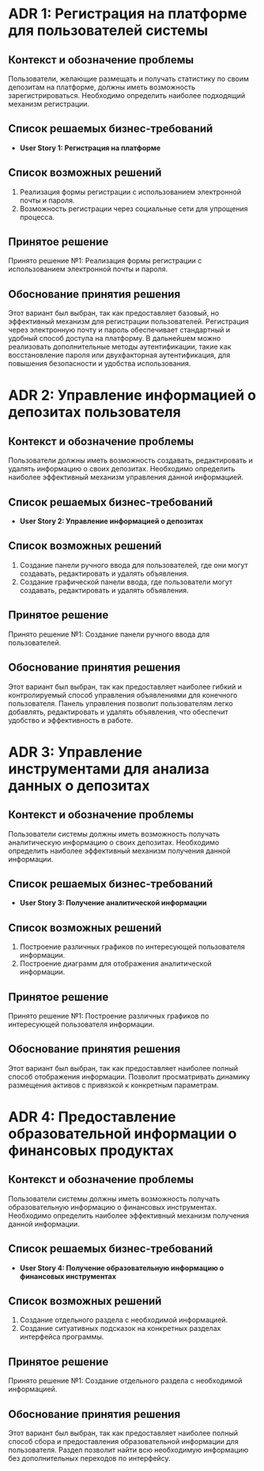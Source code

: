 # ADR 1: Регистрация на платформе для пользователей системы

## Контекст и обозначение проблемы

Пользователи, желающие размещать и получать статистику по своим депозитам на платформе, должны иметь возможность зарегистрироваться. Необходимо
определить наиболее подходящий механизм регистрации.

## Список решаемых бизнес-требований

- **User Story 1: Регистрация на платформе**

## Список возможных решений

1. Реализация формы регистрации с использованием электронной почты и пароля.
2. Возможность регистрации через социальные сети для упрощения процесса.

## Принятое решение

Принято решение №1: Реализация формы регистрации с использованием электронной почты и пароля.

## Обоснование принятия решения

Этот вариант был выбран, так как предоставляет базовый, но эффективный механизм для регистрации пользователей.
Регистрация через электронную почту и пароль обеспечивает стандартный и удобный способ доступа на платформу. В
дальнейшем можно реализовать дополнительные методы аутентификации, такие как восстановление пароля или двухфакторная
аутентификация, для повышения безопасности и удобства использования.

# ADR 2: Управление информацией о депозитах пользователя

## Контекст и обозначение проблемы

Пользователи должны иметь возможность создавать, редактировать и удалять информацию о своих депозитах.
Необходимо определить наиболее эффективный механизм управления данной информацией.

## Список решаемых бизнес-требований

- **User Story 2: Управление информацией о депозитах**

## Список возможных решений

1. Создание панели ручного ввода для пользователей, где они могут создавать, редактировать и удалять объявления.
2. Создание графической панели ввода, где пользователи могут создавать, редактировать и удалять объявления.

## Принятое решение

Принято решение №1: Создание панели ручного ввода для пользователей.

## Обоснование принятия решения

Этот вариант был выбран, так как предоставляет наиболее гибкий и контролируемый способ управления объявлениями для
конечного пользователя. Панель управления позволит пользователям легко добавлять, редактировать и удалять объявления, что обеспечит
удобство и эффективность в работе.

# ADR 3: Управление инструментами для анализа данных о депозитах

## Контекст и обозначение проблемы

Пользователи системы должны иметь возможность получать аналитическую информацию о своих депозитах. Необходимо
определить наиболее эффективный механизм получения данной информации.

## Список решаемых бизнес-требований

- **User Story 3: Получение аналитической информации**

## Список возможных решений

1. Построение различных графиков по интересующей пользователя информации.
2. Построение диаграмм для отображения аналитической информации.

## Принятое решение

Принято решение №1: Построение различных графиков по интересующей пользователя информации.

## Обоснование принятия решения

Этот вариант был выбран, так как предоставляет наиболее полный способ отображения информации. Позволит просматривать 
динамику размещения активов с привязкой к конкретным параметрам. 

# ADR 4: Предоставление образовательной информации о финансовых продуктах

## Контекст и обозначение проблемы

Пользователи системы должны иметь возможность получать образовательную информацию о финансовых инструментах. Необходимо
определить наиболее эффективный механизм получения данной информации.

## Список решаемых бизнес-требований

- **User Story 4: Получение образовательную информацию о финансовых инструментах**

## Список возможных решений

1. Создание отдельного раздела с необходимой информацией.
2. Создание ситуативных подсказок на конкретных разделах интерфейса программы.

## Принятое решение

Принято решение №1: Создание отдельного раздела с необходимой информацией.

## Обоснование принятия решения

Этот вариант был выбран, так как предоставляет наиболее полный способ сбора и предоставления образовательной информации 
для пользователя. Раздел позволит найти всю необходимую информацию без дополнительных переходов по интерфейсу. 
